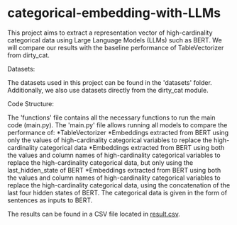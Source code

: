 # categorical-embedding-with-LLMs

This project aims to extract a representation vector of high-cardinality categorical data using Large Language Models (LLMs) such as BERT. We will compare our results with the baseline performance of TableVectorizer from dirty_cat.

Datasets:

The datasets used in this project can be found in the 'datasets' folder.
Additionally, we also use datasets directly from the dirty_cat module.

Code Structure:

The 'functions' file contains all the necessary functions to run the main code (main.py).
The 'main.py' file allows running all models to compare the performance of:
    *TableVectorizer
    *Embeddings extracted from BERT using only the values of high-cardinality categorical variables to replace the high-cardinality categorical data
    *Embeddings extracted from BERT using both the values and column names of high-cardinality categorical variables to replace the high-cardinality categorical data, but only using the last_hidden_state of BERT
    *Embeddings extracted from BERT using both the values and column names of high-cardinality categorical variables to replace the high-cardinality categorical data, using the concatenation of the last four hidden states of BERT.
The categorical data is given in the form of sentences as inputs to BERT.

The results can be found in a CSV file located in [result.csv](./result/results.csv).

